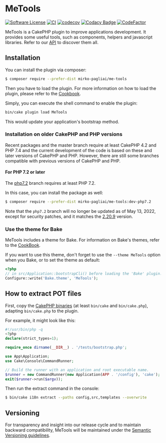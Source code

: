 # MeTools

[![Software License](https://img.shields.io/badge/license-MIT-brightgreen.svg?style=flat-square)](LICENSE.txt)
[![CI](https://github.com/mirko-pagliai/me-tools/actions/workflows/ci.yml/badge.svg)](https://github.com/mirko-pagliai/me-tools/actions/workflows/ci.yml)
[![codecov](https://codecov.io/gh/mirko-pagliai/me-tools/branch/master/graph/badge.svg?token=qIHCm6UVu1)](https://codecov.io/gh/mirko-pagliai/me-tools)
[![Codacy Badge](https://app.codacy.com/project/badge/Grade/cc055cbeba0a454188e14f726b4423c9)](https://www.codacy.com/gh/mirko-pagliai/me-tools/dashboard?utm_source=github.com&amp;utm_medium=referral&amp;utm_content=mirko-pagliai/me-tools&amp;utm_campaign=Badge_Grade)
[![CodeFactor](https://www.codefactor.io/repository/github/mirko-pagliai/me-tools/badge/develop)](https://www.codefactor.io/repository/github/mirko-pagliai/me-tools/overview/develop)

MeTools is a CakePHP plugin to improve applications development.
It provides some useful tools, such as components, helpers and javascript libraries.
Refer to our [API](http://mirko-pagliai.github.io/me-tools) to discover them all.

## Installation
You can install the plugin via composer:

```bash
$ composer require --prefer-dist mirko-pagliai/me-tools
```

Then you have to load the plugin. For more information on how to load the plugin, please refer to the [Cookbook](http://book.cakephp.org/4.0/en/plugins.html#loading-a-plugin).

Simply, you can execute the shell command to enable the plugin:
```bash
bin/cake plugin load MeTools
```
This would update your application's bootstrap method.

### Installation on older CakePHP and PHP versions
Recent packages and the master branch require at least CakePHP 4.2 and PHP 7.4 and the current development of the code is based on these and later versions of CakePHP and PHP.
However, there are still some branches compatible with previous versions of CakePHP and PHP.

#### For PHP 7.2 or later
The [php7.2](http://github.com/mirko-pagliai/me-tools/tree/php7.2) branch requires at least PHP 7.2.

In this case, you can install the package as well:
```bash
$ composer require --prefer-dist mirko-pagliai/me-tools:dev-php7.2
```

Note that the `php7.2` branch will no longer be updated as of May 13, 2022,
except for security patches, and it matches the [2.20.9](http://github.com/mirko-pagliai/me-tools/releases/tag/2.20.9) version.

### Use the theme for Bake
MeTools includes a theme for Bake. For information on Bake's themes, refer to the [CookBook](http://book.cakephp.org/bake/2/en/development.html#creating-a-bake-theme).

If you want to use this theme, don't forget to use the `--theme MeTools` option when you Bake, or to set the theme as default:
```php
<?php
// in src/Application::bootstrapCli() before loading the 'Bake' plugin.
Configure::write('Bake.theme', 'MeTools');
```

## How to extract POT files
First, copy the [CakePHP binaries](http://github.com/cakephp/app/tree/4.x/bin) (at least `bin/cake` and `bin/cake.php`),
adapting `bin/cake.php` to the plugin.

For example, it might look like this:
```php
#!/usr/bin/php -q
<?php
declare(strict_types=1);

require_once dirname(__DIR__) . '/tests/bootstrap.php';

use App\Application;
use Cake\Console\CommandRunner;

// Build the runner with an application and root executable name.
$runner = new CommandRunner(new Application(APP . '/config'), 'cake');
exit($runner->run($argv));
```

Then run the extract command in the console:
```bash
$ bin/cake i18n extract --paths config,src,templates --overwrite
```

## Versioning
For transparency and insight into our release cycle and to maintain backward compatibility, MeTools will be maintained under the [Semantic Versioning guidelines](http://semver.org).
